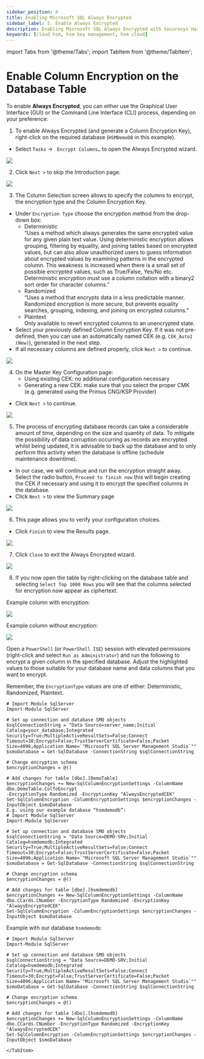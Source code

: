 ```yaml
---
sidebar_position: 4
title: Enabling Microsoft SQL Always Encrypted
sidebar_label: 5. Enable Always Encrypted
description: Enabling Microsoft SQL Always Encrypted with Securosys Hardware Security Modules (HSMs)
keywords: [cloud hsm, hsm key management, hsm cloud]
---
```


import Tabs from '@theme/Tabs';
import TabItem from '@theme/TabItem';

# Enable Column Encryption on the Database Table

To enable **Always Encrypted**, you can either use the Graphical User Interface (GUI) or the Command Line Interface (CLI) process, depending on your preference:

<Tabs groupId="Column Encryption Key">
  <TabItem value="gui" label="Graphical User Interface (GUI)" default>

1. To enable Always Encrypted (and generate a Column Encryption Key), right-click on the required database (`HSMDemoDB` in this example).
- Select ` Tasks ` -> ` Encrypt Columns…` to open the Always Encrypted wizard.

![](../img/object-explorer-encrypt-columns.png)

2. Click `Next >` to skip the Introduction page.

![](../img/Always-encrypted-introduction.png)

3. The Column Selection screen allows to specify the columns to encrypt, the encryption type and the Column Encryption Key.
- Under `Encryption Type` choose the encryption method from the drop-down box:
    - Deterministic <br/> “Uses a method which always generates the same encrypted value for any given plain text value. Using deterministic encryption allows grouping, filtering by equality, and joining tables based on encrypted values, but can also allow unauthorized users to guess information about encrypted values by examining patterns in the encrypted column. This weakness is increased when there is a small set of possible encrypted values, such as True/False, Yes/No etc. Deterministic encryption must use a column collation with a binary2 sort order for character columns.”
    - Randomized <br/> “Uses a method that encrypts data in a less predictable manner. Randomized encryption is more secure, but prevents equality searches, grouping, indexing, and joining on encrypted columns.”
    - Plaintext <br/> Only available to revert encrypted columns to an unencrypted state.
- Select your previously defined Column Encryption Key. If it was not pre-defined, then you can use an automatically named CEK (e.g. `CEK_Auto1 (New)`), generated in the next step.
- If all necessary columns are defined properly, click `Next >` to continue.

![](../img/Always-encrypted-column-selection.png)

4. On the Master Key Configuration page:
    - Using existing CEK: no additional configuration necessary
    - Generating a new CEK: make sure that you select the proper CMK (e.g. generated using the Primus CNG/KSP Provider)
- Click `Next >` to continue.

![](../img/Always-encrypted-master-key-configuration.png)

5. The process of encrypting database records can take a considerable amount of time, depending on the size and quantity of data. To mitigate the possibility of data corruption occurring as records are encrypted whilst being updated, it is advisable to back up the database and to only perform this activity when the database is offline (schedule maintenance downtime). 
- In our case, we will continue and run the encryption straight away. Select the radio button, `Proceed to finish now` this will begin creating the CEK if necessary and using it to encrypt the specified columns in the database. 
- Click `Next >` to view the Summary page

![](../img/Always-encrypted-run-settings.png)


6. This page allows you to verify your configuration choices.
- Click `Finish` to view the Results page.

![](../img/Always-encrypted-summary.png)


7. Click `Close` to exit the Always Encrypted wizard.

![](../img/Always-encrypted-results.png)


8. If you now open the table by right-clicking on the database table and selecting `Select Top 1000 Rows` you will see that the columns selected for encryption now appear as ciphertext. 

Example column with encryption:

![](../img/Column-with-encryption.png)

Example column without encryption:

![](../img/Column-without-encryption.png)


 </TabItem>
<TabItem value="cli" label="Command Line Interface (CLI))" default>

Open a `PowerShell` (or `PowerShell ISE`) session with elevated permissions (right-click and select `Run as Administrator`) and run the following to encrypt a given column in the specified database. Adjust the highlighted values to those suitable for your database name and data columns that you want to encrypt. 

Remember, the `EncryptionType` values are one of either: Deterministic, Randomized, Plaintext.
```
# Import Module SqlServer 
Import-Module SqlServer 

# Set up connection and database SMO objects 
$sqlConnectionString = "Data Source=server_name;Initial Catalog=your_database;Integrated Security=True;MultipleActiveResultSets=False;Connect Timeout=30;Encrypt=False;TrustServerCertificate=False;Packet Size=4096;Application Name=`"Microsoft SQL Server Management Studio`"" 
$smoDatabase = Get-SqlDatabase -ConnectionString $sqlConnectionString 

# Change encryption schema 
$encryptionChanges = @() 

# Add changes for table [dbo].[DemoTable] 
$encryptionChanges += New-SqlColumnEncryptionSettings -ColumnName dbo.DemoTable.ColToEncrypt 
-EncryptionType Randomized -EncryptionKey "AlwaysEncryptedCEK"
Set-SqlColumnEncryption -ColumnEncryptionSettings $encryptionChanges -InputObject $smoDatabase
E.g. using our example database “hsmdemodb”:
# Import Module SqlServer
Import-Module SqlServer 

# Set up connection and database SMO objects 
$sqlConnectionString = "Data Source=DEMO-SRV;Initial Catalog=hsmdemodb;Integrated Security=True;MultipleActiveResultSets=False;Connect Timeout=30;Encrypt=False;TrustServerCertificate=False;Packet Size=4096;Application Name=`"Microsoft SQL Server Management Studio`"" 
$smoDatabase = Get-SqlDatabase -ConnectionString $sqlConnectionString 

# Change encryption schema 
$encryptionChanges = @() 

# Add changes for table [dbo].[hsmdemodb]
$encryptionChanges += New-SqlColumnEncryptionSettings -ColumnName dbo.CCards.CNumber -EncryptionType Randomized -EncryptionKey "AlwaysEncryptedCEK" 
Set-SqlColumnEncryption -ColumnEncryptionSettings $encryptionChanges -InputObject $smoDatabase
```

Example with our database `hsmdemodb`:
```
# Import Module SqlServer
Import-Module SqlServer 

# Set up connection and database SMO objects 
$sqlConnectionString = "Data Source=DEMO-SRV;Initial Catalog=hsmdemodb;Integrated Security=True;MultipleActiveResultSets=False;Connect Timeout=30;Encrypt=False;TrustServerCertificate=False;Packet Size=4096;Application Name=`"Microsoft SQL Server Management Studio`"" 
$smoDatabase = Get-SqlDatabase -ConnectionString $sqlConnectionString 

# Change encryption schema 
$encryptionChanges = @() 

# Add changes for table [dbo].[hsmdemodb]
$encryptionChanges += New-SqlColumnEncryptionSettings -ColumnName dbo.CCards.CNumber -EncryptionType Randomized -EncryptionKey "AlwaysEncryptedCEK" 
Set-SqlColumnEncryption -ColumnEncryptionSettings $encryptionChanges -InputObject $smoDatabase
```


    </TabItem>
</Tabs>
